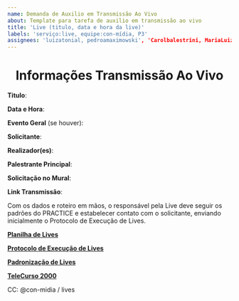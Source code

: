 ```yaml
---
name: Demanda de Auxilio em Transmissão Ao Vivo
about: Template para tarefa de auxilio em transmissão ao vivo 
title: 'Live (titulo, data e hora da live)'
labels: 'serviço:live, equipe:con-mídia, P3'
assignees: 'luizatonial, pedroamaximowski', 'Carolbalestrini, MariaLuizaReviliau', 'GessicaZanon
---
```


<h1 align="center" >Informações Transmissão Ao Vivo</h1>

**Titulo**:

**Data e Hora**:

**Evento Geral** (se houver):

**Solicitante**:

**Realizador(es)**:

**Palestrante Principal**:

**Solicitação no Mural**:

**Link Transmissão**:

Com os dados e roteiro em mãos, o responsável pela Live deve seguir os padrões do PRACTICE e estabelecer contato com o solicitante, enviando inicialmente o Protocolo de Execução de Lives.

**[Planilha de Lives](https://drive.google.com/drive/folders/16h-YVwTnRF49eqBYBRONKyLqPbisCIbH)**

**[Protocolo de Execução de Lives](https://drive.google.com/file/d/1KQ9vI1gKECqWHi4xwb3LrnuWCgKEHWyd/view?usp=sharing)**

**[Padronização de Lives](https://drive.google.com/file/d/1Bky3nLRTAoCejzHrH0D93GQ_gjsa4Hxl/view?usp=sharing)**

**[TeleCurso 2000](https://drive.google.com/drive/folders/1r_Gea2VxB3J-4VfIXr9jqXa2NgStNvCs?usp=sharing)**

CC: @con-midia / lives
